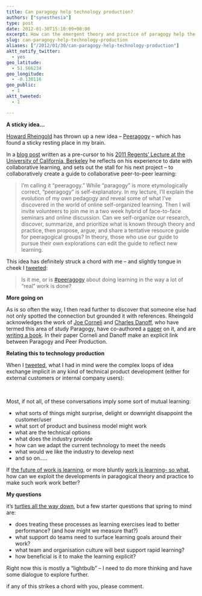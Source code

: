 ```yaml
---
title: Can paragogy help technology production?
authors: ["synesthesia"]
type: post
date: 2012-01-30T15:10:09+00:00
excerpt: How can the emergent theory and practice of paragogy help the product development process?
slug: can-paragogy-help-technology-production 
aliases: ["/2012/01/30/can-paragogy-help-technology-production"]
aktt_notify_twitter:
  - yes
geo_latitude:
  - 51.566234
geo_longitude:
  - -0.130116
geo_public:
  - 1
aktt_tweeted:
  - 1

---
```

**A sticky idea&#8230;**

[Howard Rheingold][1] has thrown up a new idea – [Peeragogy][2] – which has found a sticky resting place in my brain.

In a [blog post][3] written as a pre-cursor to his [2011 Regents’ Lecture at the University of California, Berkeley][4] he reflects on his experience to date with collaborative learning, and sets out the stall for his next project – to collaboratively create a guide to collaborative peer-to-peer learning:

<blockquote cite="https://dmlcentral.net/blog/howard-rheingold/toward-peeragogy">
  <p>
    I&#8217;m calling it &#8220;peeragogy.&#8221; While &#8220;paragogy&#8221; is more etymologically correct, &#8220;peeragogy&#8221; is self-explanatory. In my lecture, I&#8217;ll explain the evolution of my own pedagogy and reveal some of what I&#8217;ve discovered in the world of online self-organized learning. Then I will invite volunteers to join me in a two week hybrid of face-to-face seminars and online discussion. Can we self-organize our research, discover, summarize, and prioritize what is known through theory and practice, then propose, argue, and share a tentative resource guide for peeragogical groups? In theory, those who use our guide to pursue their own explorations can edit the guide to reflect new learning.
  </p>
</blockquote>

This idea has definitely struck a chord with me – and slightly tongue in cheek I [tweeted][5]:

<blockquote cite="https://twitter.com/#!/Synesthesia/status/162805877710143488">
  <p>
    Is it me, or is <a href="https://twitter.com/#!/search?q=%23peeragogy">#peeragogy</a> about doing learning in the way a lot of &#8220;real&#8221; work is done?
  </p>
</blockquote>

**More going on**

As is so often the way, I then read further to discover that someone else had not only spotted the connection but grounded it with references. Rheingold acknowledges the work of [Joe Corneli][6] and [Charles Danoff][7], who have termed this area of study Paragogy, have co-authored a [paper][8] on it, and are [writing a book][9]. In their paper Corneli and Danoff make an explicit link between Paragogy and Peer Production.

**Relating this to technology production**

When I [tweeted][5], what I had in mind were the complex loops of idea exchange implicit in any kind of technical product development (either for external customers or internal company users):

&nbsp;
  


<div id="creately-container-gy1jxwd72-VzEoUElf2ZSTXW0IQ3mzpbBcn7M=">
</div>



Most, if not all, of these conversations imply some sort of mutual learning:

  * what sorts of things might surprise, delight or downright disappoint the customer/user
  * what sort of product and business model might work
  * what are the technical options
  * what does the industry provide
  * how can we adapt the current technology to meet the needs
  * what would we like the industry to develop next
  * and so on…..

If [the future of work is learning][10], or more bluntly [work is learning- so what][11], how can we exploit the developments in paragogical theory and practice to make such work work better?

**My questions**

it’s [turtles all the way down][12], but a few starter questions that spring to mind are:

  * does treating these processes as learning exercises lead to better performance? (and how might we measure that?)
  * what support do teams need to surface learning goals around their work?
  * what team and organisation culture will best support rapid learning?
  * how beneficial is it to make the learning explicit?

Right now this is mostly a “lightbulb” – I need to do more thinking and have some dialogue to explore further.

if any of this strikes a chord with you, please comment.

<div class="zemanta-pixie" style="margin-top: 10px; height: 15px;">
  <img class="zemanta-pixie-img" style="border: none; float: right;" src="https://img.zemanta.com/pixy.gif?x-id=d0c617e7-0be2-4439-bfc3-b3dad1250ca9" alt="" />
</div>

 [1]: https://www.rheingold.com/
 [2]: https://socialmediaclassroom.com/host/peeragogy/
 [3]: https://dmlcentral.net/blog/howard-rheingold/toward-peeragogy
 [4]: https://vimeo.com/35685124
 [5]: https://twitter.com/#!/Synesthesia/status/162805877710143488
 [6]: https://metameso.org/~joe/
 [7]: https://mr.danoff.org/
 [8]: https://metameso.org/~joe/docs/paragogy-final.pdf
 [9]: https://paragogy.net/
 [10]: https://socialenterprisetoday.com/blog/posts/The-Future-of-Work-Is-Learning/
 [11]: https://www.jarche.com/2010/10/work-is-learning-so-what/
 [12]: https://en.wikipedia.org/wiki/Turtles_all_the_way_down